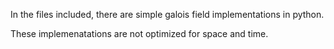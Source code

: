 In the files included, there are simple galois field implementations in python.

These implemenatations are not optimized for space and time.
